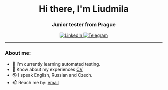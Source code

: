 <div id="header" align="center">
  <h1>Hi there, I'm Liudmila</h1>
  <h3>Junior tester from Prague</h3>
</div>
<div id="socials" align="center">
  <a href="www.linkedin.com/in/liudmila-zubkova">
    <img src="https://img.shields.io/badge/LinkedIn-blue?style=for-the-badge&logo=linkedin&logoColor=white" alt="LinkedIn"/>
  </a>
  <a href="https://t.me/Lumilli">
    <img src="https://img.shields.io/badge/Telegram-blue?style=for-the-badge&logo=telegram&logoColor=white" alt="Telegram"/>
  </a>
</div>

---

### About me:
- :seedling: I'm currently learning automated testing.
- :page_facing_up: Know about my experiences [CV](https://drive.google.com/file/d/1X2yLyoBflMCVL9k3i8K-07Cp-zvQnTj_/view?usp=drivesdk)
- :earth_americas: I speak English, Russian and Czech.
- :mailbox: Reach me by: [email](mailto:liudmilazubkova@seznam.cz)
	
